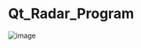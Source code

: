 # Qt_Radar_Program


![image](https://github.com/user-attachments/assets/7f12d7e6-b18e-4089-ac79-79e5d6a78097)
